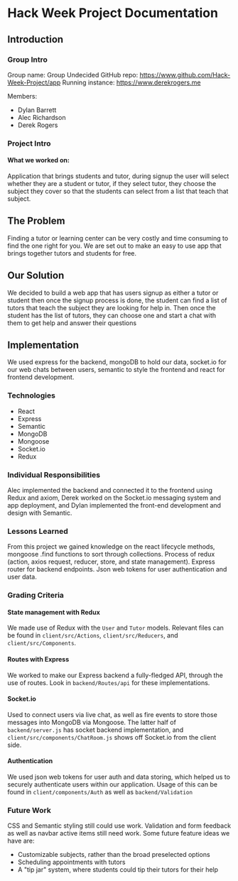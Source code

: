 # Hack Week Project Documentation

## Introduction

### Group Intro

Group name: Group Undecided
GitHub repo: https://www.github.com/Hack-Week-Project/app
Running instance: https://www.derekrogers.me

Members:
* Dylan Barrett
* Alec Richardson
* Derek Rogers

### Project Intro

#### What we worked on:

Application that brings students and tutor, during signup the user will select whether they are a student or tutor, if they select tutor, they choose the subject they cover so that the students can select from a list that teach that subject.

## The Problem

Finding a tutor or learning center can be very costly and time consuming to find the one right for you. We are set out to make an easy to use app that brings together tutors and students for free.

## Our Solution

We decided to build a web app that has users signup as either a tutor or student then once the signup process is done, the student can find a list of tutors that teach the subject they are looking for help in. Then once the student has the list of tutors, they can choose one and start a chat with them to get help and answer their questions


## Implementation

We used express for the backend, mongoDB to hold our data, socket.io for our web chats between users, semantic to style the frontend and react for frontend development.

### Technologies

* React
* Express
* Semantic
* MongoDB
* Mongoose
* Socket.io
* Redux

### Individual Responsibilities

Alec implemented the backend and connected it to the frontend using Redux and axiom, Derek worked on the Socket.io messaging system and app deployment, and Dylan implemented the front-end development and design with Semantic.

### Lessons Learned

From this project we gained knowledge on the react lifecycle methods, mongoose .find functions to sort through collections. Process of redux (action, axios request, reducer, store, and state management). Express router for backend endpoints. Json web tokens for user authentication and user data.

### Grading Criteria

#### State management with Redux

We made use of Redux with the `User` and `Tutor` models. Relevant files can be found in `client/src/Actions`, `client/src/Reducers`, and `client/src/Components`.

#### Routes with Express

We worked to make our Express backend a fully-fledged API, through the use of routes. Look in `backend/Routes/api` for these implementations.

#### Socket.io

Used to connect users via live chat, as well as fire events to store those messages into MongoDB via Mongoose. The latter half of `backend/server.js` has socket backend implementation, and `client/src/components/ChatRoom.js` shows off Socket.io from the client side.

#### Authentication

We used json web tokens for user auth and data storing, which helped us to securely authenticate users within our application. Usage of this can be found in `client/components/Auth` as well as `backend/Validation`


### Future Work

CSS and Semantic styling still could use work. Validation and form feedback as well as navbar active items still need work.
 Some future feature ideas we have are:
 * Customizable subjects, rather than the broad preselected options
 * Scheduling appointments with tutors
 * A "tip jar" system, where students could tip their tutors for their help
